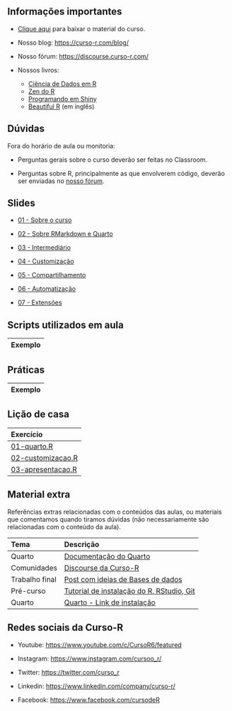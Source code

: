 
<!-- README.md is generated from README.Rmd. Please edit that file -->

## Informações importantes

- [Clique
  aqui](https://github.com/curso-r/202311-relatorios/archive/refs/heads/main.zip)
  para baixar o material do curso.

- Nosso blog: <https://curso-r.com/blog/>

- Nosso fórum: <https://discourse.curso-r.com/>

- Nossos livros:

  - [Ciência de Dados em R](https://livro.curso-r.com/)
  - [Zen do R](https://curso-r.github.io/zen-do-r/)
  - [Programando em Shiny](https://programando-em-shiny.curso-r.com/)
  - [Beautiful R](https://curso-r.github.io/beautiful-r/) (em inglês)

## Dúvidas

Fora do horário de aula ou monitoria:

- Perguntas gerais sobre o curso deverão ser feitas no Classroom.

- Perguntas sobre R, principalmente as que envolverem código, deverão
  ser enviadas no [nosso fórum](https://discourse.curso-r.com/).

## Slides

- [01 - Sobre o
  curso](https://curso-r.github.io/main-relatorios/slides/01-sobre-o-curso.html)

- [02 - Sobre RMarkdown e
  Quarto](https://curso-r.github.io/main-relatorios/slides/02-sobre-rmd-qmd.html)

- [03 -
  Intermediário](https://curso-r.github.io/main-relatorios/slides/03-intermediario.html)

- [04 -
  Customização](https://curso-r.github.io/main-relatorios/slides/04-customizacao.html)

- [05 -
  Compartilhamento](https://curso-r.github.io/main-relatorios/slides/05-compartilhamento.html)

- [06 -
  Automatização](https://curso-r.github.io/main-relatorios/slides/06-automatizacao.html)

- [07 -
  Extensões](https://curso-r.github.io/main-relatorios/slides/07-extensoes.html)

## Scripts utilizados em aula

| Exemplo |
|:--------|

## Práticas

| Exemplo |
|:--------|

## Lição de casa

| Exercício                                                                                     |
|:----------------------------------------------------------------------------------------------|
| [01-quarto.R](https://curso-r.github.io/202311-relatorios/exercicios/01-quarto.R)             |
| [02-customizacao.R](https://curso-r.github.io/202311-relatorios/exercicios/02-customizacao.R) |
| [03-apresentacao.R](https://curso-r.github.io/202311-relatorios/exercicios/03-apresentacao.R) |

## Material extra

Referências extras relacionadas com o conteúdos das aulas, ou materiais
que comentamos quando tiramos dúvidas (não necessariamente são
relacionadas com o conteúdo da aula).

| Tema           | Descrição                                                                                                        |
|:---------------|:-----------------------------------------------------------------------------------------------------------------|
| Quarto         | [Documentação do Quarto](https://quarto.org/docs/guide/)                                                         |
| Comunidades    | [Discourse da Curso-R](https://discourse.curso-r.com)                                                            |
| Trabalho final | [Post com ideias de Bases de dados](https://blog.curso-r.com/posts/2022-06-11-bases-de-dados/)                   |
| Pré-curso      | [Tutorial de instalação do R, RStudio, Git](https://www.youtube.com/watch?t=2415&v=fiZStofJqMQ&feature=youtu.be) |
| Quarto         | [Quarto - Link de instalação](https://quarto.org/docs/get-started/)                                              |

## Redes sociais da Curso-R

- Youtube: <https://www.youtube.com/c/CursoR6/featured>

- Instagram: <https://www.instagram.com/cursoo_r/>

- Twitter: <https://twitter.com/curso_r>

- Linkedin: <https://www.linkedin.com/company/curso-r/>

- Facebook: <https://www.facebook.com/cursodeR>
